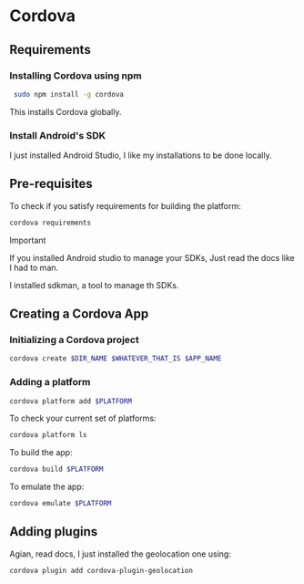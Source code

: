 # Cordova

## Requirements

### Installing Cordova using npm

```bash
 sudo npm install -g cordova
```

This installs Cordova globally.

### Install Android's SDK

I just installed Android Studio, I like my installations to be done locally.

## Pre-requisites

To check if you satisfy requirements for building the platform:

```bash
cordova requirements
```

> [!IMPORTANT]
> If you installed Android studio to manage your SDKs, Just read the docs like I had to man.

I installed sdkman, a tool to manage th SDKs.

## Creating a Cordova App

### Initializing a Cordova project

```bash
cordova create $DIR_NAME $WHATEVER_THAT_IS $APP_NAME 
```

### Adding a platform

```bash
cordova platform add $PLATFORM
```

To check your current set of platforms:

```bash
cordova platform ls
```

To build the app:

```bash
cordova build $PLATFORM
```

To emulate the app:

```bash
cordova emulate $PLATFORM
```

## Adding plugins

Agian, read docs, I just installed the geolocation one using:
```bash
cordova plugin add cordova-plugin-geolocation
```